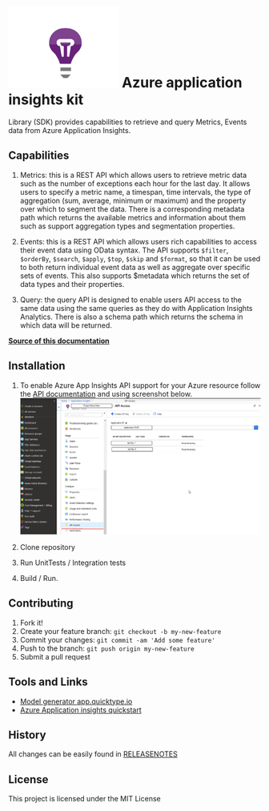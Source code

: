 # ![App Insights Icon](https://raw.githubusercontent.com/Boriszn/AzureApplicationInsightsKit/develop/assets/img/application-insights-logo.png "App Insights")  Azure application insights kit

Library (SDK) provides capabilities  to retrieve and query Metrics, Events data from Azure Application Insights.

## Capabilities

1. Metrics: this is a REST API which allows users to retrieve metric data such as the number of exceptions each hour for the last day. It allows users to specify a metric name, a timespan, time intervals, the type of aggregation (sum, average, minimum or maximum) and the property over which to segment the data. There is a corresponding metadata path which returns the available metrics and information about them such as support aggregation types and segmentation properties.

2. Events: this is a REST API which allows users rich capabilities to access their event data using OData syntax. The API supports `$filter`, `$orderBy`, `$search`, `$apply`, `$top`, `$skip` and `$format`, so that it can be used to both return individual event data as well as aggregate over specific sets of events. This also supports $metadata which returns the set of data types and their properties.

3. Query: the query API is designed to enable users API access to the same data using the same queries as they do with Application Insights Analytics. There is also a schema path which returns the schema in which data will be returned.

**[Source of this documentation](https://dev.applicationinsights.io/quickstart)**

## Installation

1. To enable Azure App Insights API support for your Azure resource follow the [API documentation](https://dev.applicationinsights.io/quickstart) and using screenshot below. 
![App Insights Icon](https://raw.githubusercontent.com/Boriszn/AzureApplicationInsightsKit/master/assets/img/api-access.png "App Insights")

2. Clone repository
3. Run UnitTests / Integration tests
4. Build / Run.

## Contributing

1. Fork it!
2. Create your feature branch: `git checkout -b my-new-feature`
3. Commit your changes: `git commit -am 'Add some feature'`
4. Push to the branch: `git push origin my-new-feature`
5. Submit a pull request

## Tools and Links

- [Model generator app.quicktype.io](https://app.quicktype.io)
- [Azure Application insights quickstart](https://dev.applicationinsights.io/quickstart)
 

## History

All changes can be easily found in [RELEASENOTES](ReleaseNotes.md)

## License

This project is licensed under the MIT License